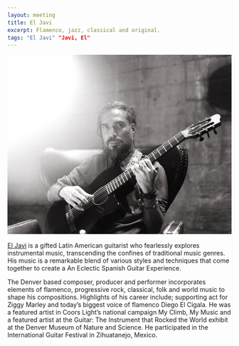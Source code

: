 ```yaml
---
layout: meeting
title: El Javi
excerpt: Flamenco, jazz, classical and original.
tags: "El Javi" "Javi, El"
---
```

![El Javi](/pics/20250127-ElJavi.jpg)

[El Javi](https://eljavi.com/) is a gifted Latin American guitarist who fearlessly explores instrumental music, transcending the confines of traditional music genres. His music is a remarkable blend of various styles and techniques that come together to create a An Eclectic Spanish Guitar Experience.

The Denver based composer, producer and performer incorporates elements of flamenco, progressive rock, classical, folk and world music to shape his compositions. Highlights of his career include; supporting act for Ziggy Marley and today’s biggest voice of flamenco Diego El Cigala. He was a featured artist in Coors Light’s national campaign My Climb, My Music and a featured artist at the Guitar: The Instrument that Rocked the World exhibit at the Denver Museum of Nature and Science. He participated in the International Guitar Festival in Zihuatanejo, Mexico.
